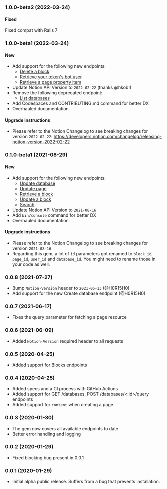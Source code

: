 ### 1.0.0-beta2 (2022-03-24)

#### Fixed

Fixed compat with Rails 7

### 1.0.0-beta1 (2022-03-24)

#### New

- Add support for the following new endpoints:
  - [Delete a block](https://developers.notion.com/reference/get-block-children)
  - [Retrieve your token's bot user](https://developers.notion.com/reference/get-self)
  - [Retrieve a page property item](https://developers.notion.com/reference/retrieve-a-page-property)
- Update Notion API Version to `2022-02-22` (thanks @hkob!)
- Remove the following deprecated endpoint:
  - [List databases](https://developers.notion.com/reference/get-databases)
- Add Codespaces and CONTRIBUTING.md command for better DX
- Overhauled documentation

#### Upgrade instructions

- Please refer to the Notion Changelog to see breaking changes for version `2022-02-22`: https://developers.notion.com/changelog/releasing-notion-version-2022-02-22

### 0.1.0-beta1 (2021-08-29)

#### New

- Add support for the following new endpoints:
  - [Update database](https://developers.notion.com/reference/update-a-database)
  - [Update page](https://developers.notion.com/reference/patch-page)
  - [Retrieve a block](https://developers.notion.com/reference/retrieve-a-block)
  - [Update a block](https://developers.notion.com/reference/update-a-block)
  - [Search](https://developers.notion.com/reference/search)
- Update Notion API Version to `2021-08-16`
- Add `bin/console` command for better DX
- Overhauled documentation

#### Upgrade instructions

- Please refer to the Notion Changelog to see breaking changes for version `2021-08-16`
- Regarding this gem, a lot of `id` parameters got renamed to `block_id`, `page_id`, `user_id` and `database_id`. You might need to rename those in your code as well.

### 0.0.8 (2021-07-27)

- Bump `Notion-Version` header to `2021-05-13` (@H0R15H0)
- Add support for the new Create database endpoint (@H0R15H0)

### 0.0.7 (2021-06-17)

- Fixes the query parameter for fetching a page resource

### 0.0.6 (2021-06-09)

- Added `Notion-Version` required header to all requests

### 0.0.5 (2020-04-25)

- Added support for Blocks endpoints

### 0.0.4 (2020-04-25)

- Added specs and a CI process with GitHub Actions
- Added support for GET /databases, POST /databases/<:id>/query endpoints
- Added support for `content` when creating a page

### 0.0.3 (2020-01-30)

- The gem now covers all available endpoints to date
- Better error handling and logging

### 0.0.2 (2020-01-29)

- Fixed blocking bug present in 0.0.1

### 0.0.1 (2020-01-29)

- Initial alpha public release. Suffers from a bug that prevents installation.
